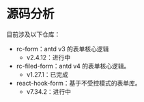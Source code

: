 # 源码分析

目前涉及以下仓库：

- rc-form：antd v3 的表单核心逻辑
  - v2.4.12：进行中
- rc-filed-form：antd v4 的表单核心逻辑。
  - v1.27.1：已完成
- react-hook-form：基于不受控模式的表单库。
  - v7.34.2：进行中
